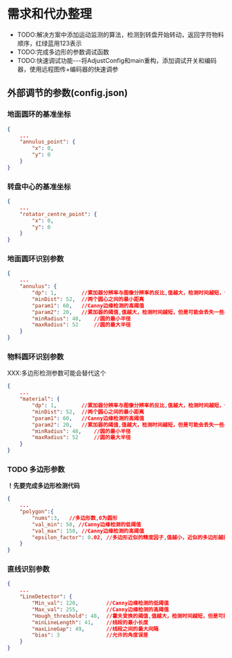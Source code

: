 # 需求和代办整理

- TODO:解决方案中添加运动监测的算法，检测到转盘开始转动，返回字符物料顺序，红绿蓝用123表示
- TODO:完成多边形的参数调试函数
- TODO:快速调试功能---将AdjustConfig和main重构，添加调试开关和编码器，使用远程图传+编码器的快速调参

## 外部调节的参数(config.json)

### 地面圆环的基准坐标

```json
{
    ...
    "annulus_point": {
        "x": 0,
        "y": 0
    }
}
```

### 转盘中心的基准坐标

```json
{
    ...
    "rotator_centre_point": {
        "x": 0,
        "y": 0
    }
}
```

### 地面圆环识别参数

```json
{
    ...
    "annulus": {
        "dp": 1,        //累加器分辨率与图像分辨率的反比,值越大，检测时间越短，但是可能会丢失一些小圆
        "minDist": 52,  //两个圆心之间的最小距离
        "param1": 60,   //Canny边缘检测的高阈值
        "param2": 20,   //累加器的阈值,值越大，检测时间越短，但是可能会丢失一些小圆
        "minRadius": 48,    //圆的最小半径
        "maxRadius": 52     //圆的最大半径
    }
}
```

### 物料圆环识别参数

XXX:多边形检测参数可能会替代这个

```json
{
    ...
    "material": {
        "dp": 1,        //累加器分辨率与图像分辨率的反比,值越大，检测时间越短，但是可能会丢失一些小圆
        "minDist": 52,  //两个圆心之间的最小距离
        "param1": 60,   //Canny边缘检测的高阈值
        "param2": 20,   //累加器的阈值,值越大，检测时间越短，但是可能会丢失一些小圆
        "minRadius": 48,    //圆的最小半径
        "maxRadius": 52     //圆的最大半径
    }
}
```

### TODO 多边形参数

**！先要完成多边形检测代码**

```json
{
    ...
    "polygon":{
        "nums":3,   //多边形数,0为圆形
        "val_min": 50, //Canny边缘检测的低阈值
        "val_max": 150, //Canny边缘检测的高阈值
        "epsilon_factor": 0.02, //多边形近似的精度因子,值越小，近似的多边形越接近原始多边形
    }
}
```

### 直线识别参数

```json
{
    ...
    "LineDetector": {
        "Min_val": 120,         //Canny边缘检测的低阈值
        "Max_val": 255,         //Canny边缘检测的高阈值
        "Hough_threshold": 48,  //霍夫变换的阈值,值越大，检测时间越短，但是可能会丢失一些直线
        "minLineLength": 41,    //线段的最小长度
        "maxLineGap": 49,       //线段之间的最大间隔
        "bias": 3               //允许的角度误差
    }
}
```
